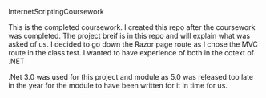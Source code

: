InternetScriptingCoursework

This is the completed coursework. I created this repo after the coursework was completed. The project breif is in this repo and will explain what was asked of us. I decided to go down the Razor page route as I chose the MVC route in the class test. I wanted to have experience of both in the cotext of .NET

.Net 3.0 was used for this project and module as 5.0 was released too late in the year for the module to have been written for it in time for us.